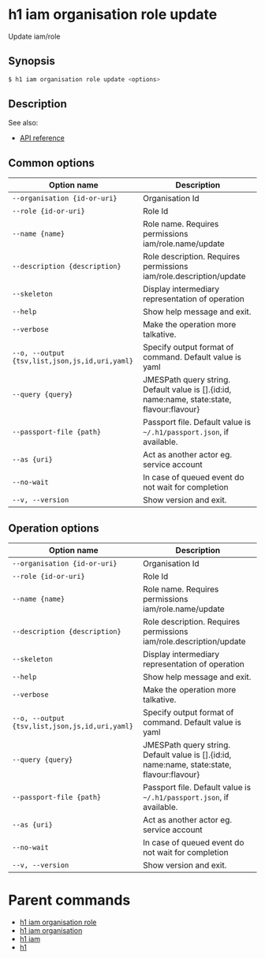 
# h1 iam organisation role update

Update iam/role

## Synopsis

```bash
$ h1 iam organisation role update <options>
```

## Description

See also:

* [API reference](https://api.hyperone.com/v2/docs#operation/iam_organisation_role_update)

## Common options

| Option name                                        | Description                                                                                    |
| -------------------------------------------------- | ---------------------------------------------------------------------------------------------- |
| ```--organisation {id-or-uri}```                   | Organisation Id                                                                                |
| ```--role {id-or-uri}```                           | Role Id                                                                                        |
| ```--name {name}```                                | Role name. Requires permissions iam/role.name/update                                           |
| ```--description {description}```                  | Role description. Requires permissions iam/role.description/update                             |
| ```--skeleton```                                   | Display intermediary representation of operation                                               |
| ```--help```                                       | Show help message and exit.                                                                    |
| ```--verbose```                                    | Make the operation more talkative.                                                             |
| ```--o, --output {tsv,list,json,js,id,uri,yaml}``` | Specify output format of command. Default value is yaml                                        |
| ```--query {query}```                              | JMESPath query string. Default value is [].\{id:id, name:name, state:state, flavour:flavour\}  |
| ```--passport-file {path}```                       | Passport file. Default value is ```~/.h1/passport.json```, if available.                       |
| ```--as {uri}```                                   | Act as another actor eg. service account                                                       |
| ```--no-wait```                                    | In case of queued event do not wait for completion                                             |
| ```--v, --version```                               | Show version and exit.                                                                         |

## Operation options

| Option name                                        | Description                                                                                    |
| -------------------------------------------------- | ---------------------------------------------------------------------------------------------- |
| ```--organisation {id-or-uri}```                   | Organisation Id                                                                                |
| ```--role {id-or-uri}```                           | Role Id                                                                                        |
| ```--name {name}```                                | Role name. Requires permissions iam/role.name/update                                           |
| ```--description {description}```                  | Role description. Requires permissions iam/role.description/update                             |
| ```--skeleton```                                   | Display intermediary representation of operation                                               |
| ```--help```                                       | Show help message and exit.                                                                    |
| ```--verbose```                                    | Make the operation more talkative.                                                             |
| ```--o, --output {tsv,list,json,js,id,uri,yaml}``` | Specify output format of command. Default value is yaml                                        |
| ```--query {query}```                              | JMESPath query string. Default value is [].\{id:id, name:name, state:state, flavour:flavour\}  |
| ```--passport-file {path}```                       | Passport file. Default value is ```~/.h1/passport.json```, if available.                       |
| ```--as {uri}```                                   | Act as another actor eg. service account                                                       |
| ```--no-wait```                                    | In case of queued event do not wait for completion                                             |
| ```--v, --version```                               | Show version and exit.                                                                         |

# Parent commands

* [h1 iam organisation role](./../README.md)
* [h1 iam organisation](./../../README.md)
* [h1 iam](./../../../README.md)
* [h1](./../../../../README.md)

